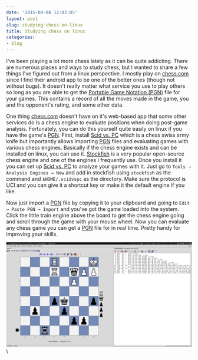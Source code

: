 ```yaml
---
date: '2015-04-04 12:03:05'
layout: post
slug: studying-chess-on-linux
title: Studying chess on linux
categories:
- blog
---
```


I've been playing a lot more chess lately as it can be quite addicting. There are numerous places and ways to study chess, but I wanted to share a few things I've figured out from a linux perspective. I mostly play on [chess.com][] since I find their android app to be one of the better ones (though not without bugs). It doesn't really matter what service you use to play others so long as you are able to get the [Portable Game Notation (PGN)][PGN] file for your games. This contains a record of all the moves made in the game, you and the opponent's rating, and some other data.

One thing [chess.com][] doesn't have on it's web-based app that some other services do is a chess engine to evaluate positions when doing post-game analysis. Fortunately, you can do this yourself quite easily on linux if you have the game's [PGN][]. First, install [Scid vs. PC][scidvspc] which is a chess swiss army knife but importantly allows importing [PGN][] files and evaluating games with various chess engines. Basically if the chess engine exists and can be installed on linux, you can use it. [Stockfish][] is a very popular open-source chess engine and one of the engines I frequently use. Once you install it you can set up [Scid vs. PC][scidvspc] to analyze your games with it. Just go to `Tools → Analysis Engines → New` and add in stockfish using `stockfish` as the command and `$HOME/.scidvspc` as the directory. Make sure the protocol is UCI and you can give it a shortcut key or make it the default engine if you like.

Now just import a [PGN][] file by copying it to your clipboard and going to `Edit → Paste PGN → Import` and you've got the game loaded into the system. Click the little train engine above the board to get the chess engine going and scroll through the game with your mouse wheel. Now you can evaluate any chess game you can get a [PGN][] file for in real time. Pretty handy for improving your skills.

![Scid vs. PC](/images/scidvspc.png)\ 

   [chess.com]: http://www.chess.com/
   [PGN]: http://en.wikipedia.org/wiki/Portable_Game_Notation
   [scidvspc]: http://scidvspc.sourceforge.net/
   [Stockfish]: https://stockfishchess.org/
